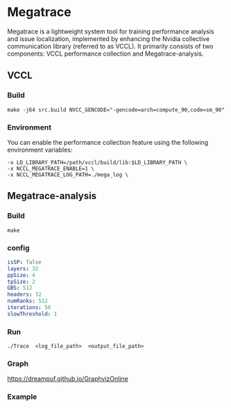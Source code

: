 # Megatrace


Megatrace is a lightweight system tool for training performance analysis and issue localization, implemented by enhancing the Nvidia collective communication library (referred to as VCCL). It primarily consists of two components: VCCL performance collection and Megatrace-analysis.

## VCCL 

### Build
```shell
make -j64 src.build NVCC_GENCODE="-gencode=arch=compute_90,code=sm_90"
```

### Environment
You can enable the performance collection feature using the following environment variables:
```shell
-x LD_LIBRARY_PATH=/path/vccl/build/lib:$LD_LIBRARY_PATH \
-x NCCL_MEGATRACE_ENABLE=1 \
-x NCCL_MEGATRACE_LOG_PATH=./mega_log \

```

## Megatrace-analysis

### Build
```shell
make 
```
### config
```yaml
isSP: false
layers: 32
ppSize: 4
tpSize: 2
GBS: 512
headers: 32
numRanks: 512
iterations: 50
slowThreshold: 1
```

### Run
```shell
./Trace  <log_file_path>  <output_file_path> 
```
### Graph

https://dreampuf.github.io/GraphvizOnline

### Example



 



